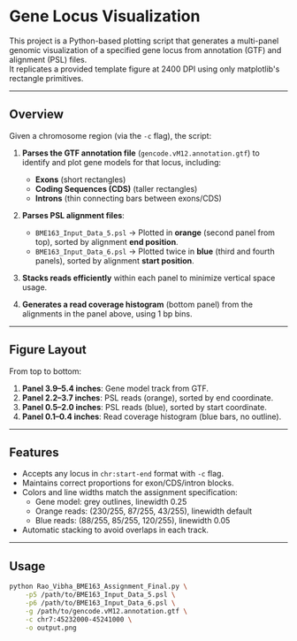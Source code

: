 # Gene Locus Visualization

This project is a Python-based plotting script that generates a multi-panel genomic visualization of a specified gene locus from annotation (GTF) and alignment (PSL) files.  
It replicates a provided template figure at 2400 DPI using only matplotlib's rectangle primitives.

---

## Overview

Given a chromosome region (via the `-c` flag), the script:

1. **Parses the GTF annotation file** (`gencode.vM12.annotation.gtf`) to identify and plot gene models for that locus, including:
   - **Exons** (short rectangles)
   - **Coding Sequences (CDS)** (taller rectangles)
   - **Introns** (thin connecting bars between exons/CDS)

2. **Parses PSL alignment files**:
   - `BME163_Input_Data_5.psl` → Plotted in **orange** (second panel from top), sorted by alignment **end position**.
   - `BME163_Input_Data_6.psl` → Plotted twice in **blue** (third and fourth panels), sorted by alignment **start position**.

3. **Stacks reads efficiently** within each panel to minimize vertical space usage.

4. **Generates a read coverage histogram** (bottom panel) from the alignments in the panel above, using 1 bp bins.

---

## Figure Layout

From top to bottom:

1. **Panel 3.9–5.4 inches**: Gene model track from GTF.
2. **Panel 2.2–3.7 inches**: PSL reads (orange), sorted by end coordinate.
3. **Panel 0.5–2.0 inches**: PSL reads (blue), sorted by start coordinate.
4. **Panel 0.1–0.4 inches**: Read coverage histogram (blue bars, no outline).

---

## Features

- Accepts any locus in `chr:start-end` format with `-c` flag.
- Maintains correct proportions for exon/CDS/intron blocks.
- Colors and line widths match the assignment specification:
  - Gene model: grey outlines, linewidth 0.25
  - Orange reads: (230/255, 87/255, 43/255), linewidth default
  - Blue reads: (88/255, 85/255, 120/255), linewidth 0.05
- Automatic stacking to avoid overlaps in each track.

---

## Usage

```bash
python Rao_Vibha_BME163_Assignment_Final.py \
    -p5 /path/to/BME163_Input_Data_5.psl \
    -p6 /path/to/BME163_Input_Data_6.psl \
    -g /path/to/gencode.vM12.annotation.gtf \
    -c chr7:45232000-45241000 \
    -o output.png
